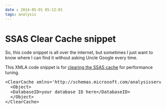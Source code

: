 ```yaml
---
date : 2014-05-01 05:12:01
tags: analysis
---
```

# SSAS Clear Cache snippet

So, this code snippet is all over the internet, but sometimes I just want to know where I can find it without asking Uncle Google every time.

This XMLA code snippet is for [clearing the SSAS cache](http://technet.microsoft.com/en-us/library/hh230974.aspx) for performance tuning.

<pre data-enlighter-language="sql">
&lt;ClearCache xmlns='http://schemas.microsoft.com/analysisservices/2003/engine'&gt;
  &lt;Object&gt;
  &lt;DatabaseID&gt;your database ID here&lt;/DatabaseID&gt;
  &lt;/Object&gt;
&lt;/ClearCache&gt;
<pre data-enlighter-language="sql">